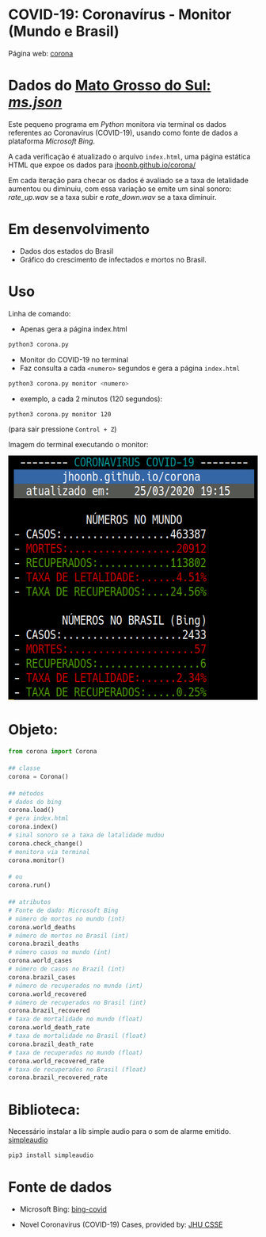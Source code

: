 COVID-19: Coronavírus - Monitor (Mundo e Brasil)
==

Página web: [corona](https://jhoonb.github.io/corona/) 

Dados do [Mato Grosso do Sul: _ms.json_](https://github.com/jhoonb/corona/tree/master/data)
===

Este pequeno programa em _Python_ monitora via terminal os dados referentes ao Coronavírus (COVID-19), usando como fonte de dados a plataforma _Microsoft Bing_.

A cada verificação é atualizado o arquivo `index.html`, uma página estática HTML
que expoe os dados para [jhoonb.github.io/corona/](https://jhoonb.github.io/corona/)

Em cada iteração para checar os dados é avaliado se a taxa de letalidade aumentou
ou diminuiu, com essa variação se emite um sinal sonoro: _rate_up.wav_ se a
taxa subir e _rate_down.wav_ se a taxa diminuir.


Em desenvolvimento
===

- Dados dos estados do Brasil
- Gráfico do crescimento de infectados e mortos no Brasil.

Uso
===

Linha de comando:

- Apenas gera a página index.html
```bash
python3 corona.py
```

- Monitor do COVID-19 no terminal
- Faz consulta a cada `<numero>` segundos e gera a página `index.html`
```bash
python3 corona.py monitor <numero>
```
- exemplo, a cada 2 minutos (120 segundos):
```bash
python3 corona.py monitor 120
```
(para sair pressione `Control + Z`)


Imagem do terminal executando o monitor:

<img src="https://raw.githubusercontent.com/jhoonb/corona/master/example-terminal.png" 
height="493" width="581">

Objeto:
===

```python
from corona import Corona

## classe
corona = Corona()

## métodos
# dados do bing
corona.load()
# gera index.html
corona.index()
# sinal sonoro se a taxa de latalidade mudou
corona.check_change()
# monitora via terminal 
corona.monitor()

# ou 
corona.run()

## atributos 
# Fonte de dado: Microsoft Bing
# número de mortos no mundo (int)
corona.world_deaths
# número de mortos no Brasil (int)
corona.brazil_deaths
# número casos no mundo (int)
corona.world_cases
# número de casos no Brazil (int)
corona.brazil_cases
# número de recuperados no mundo (int)
corona.world_recovered
# número de recuperados no Brasil (int)
corona.brazil_recovered 
# taxa de mortalidade no mundo (float)
corona.world_death_rate
# taxa de mortalidade no Brasil (float)
corona.brazil_death_rate
# taxa de recuperados no mundo (float)
corona.world_recovered_rate 
# taxa de recuperados no Brasil (float)
corona.brazil_recovered_rate

```
Biblioteca:
===

Necessário instalar a lib simple audio para o som de alarme emitido. [simpleaudio](https://pypi.org/project/simpleaudio/)

```bash
pip3 install simpleaudio
```


Fonte de dados
===

- Microsoft Bing: [bing-covid](https://bing.com/covid) 

- Novel Coronavirus (COVID-19) Cases, provided by: [JHU CSSE](https://github.com/CSSEGISandData/COVID-19)
